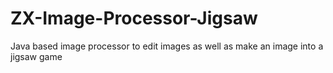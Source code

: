 # ZX-Image-Processor-Jigsaw
Java based image processor to edit images as well as make an image into a jigsaw game
